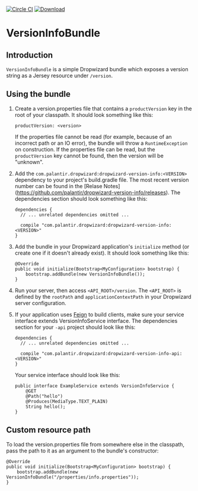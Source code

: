 [![Circle CI](https://circleci.com/gh/palantir/dropwizard-version-info.svg?style=svg&circle-token=0f0266bd0245635428b61e832c4f59c408e915e6)](https://circleci.com/gh/palantir/dropwizard-version-info)
[ ![Download](https://api.bintray.com/packages/palantir/releases/dropwizard-version-info/images/download.svg) ](https://bintray.com/palantir/releases/dropwizard-version-info/_latestVersion)

VersionInfoBundle
=================

Introduction
------------

`VersionInfoBundle` is a simple Dropwizard bundle which exposes a
version string as a Jersey resource under `/version`.

Using the bundle
----------------

1.  Create a version.properties file that contains a `productVersion`
    key in the root of your classpath. It should look something like
    this:

    ```
    productVersion: <version>
    ```

    If the properties file cannot be read (for example, because of an
    incorrect path or an IO error), the bundle will throw a
    `RuntimeException` on construction. If the properties file can be
    read, but the `productVersion` key cannot be found, then the version
    will be "unknown".

2.  Add the `com.palantir.dropwizard:dropwizard-version-info:<VERSION>`
    dependency to your project's build.gradle file. The most recent
    version number can be found in the [Relase Notes]
    (https://github.com/palantir/dropwizard-version-info/releases).
    The dependencies section should look something like this:

    ```
    dependencies {
      // ... unrelated dependencies omitted ...

      compile "com.palantir.dropwizard:dropwizard-version-info:<VERSION>"
    }
    ```

3.  Add the bundle in your Dropwizard application's `initialize` method
    (or create one if it doesn't already exist). It should look
    something like this:

    ```
    @Override
    public void initialize(Bootstrap<MyConfiguration> bootstrap) {
        bootstrap.addBundle(new VersionInfoBundle());
    }
    ```

4.  Run your server, then access `<API_ROOT>/version`. The `<API_ROOT>`
    is defined by the `rootPath` and `applicationContextPath` in your
    Dropwizard server configuration.

5.  If your application uses [Feign](https://github.com/Netflix/feign) 
    to build clients, make sure your service interface extends 
    VersionInfoService interface. The dependencies section for your 
    `-api` project should look like this:
    
    ```
    dependencies {
      // ... unrelated dependencies omitted ...

      compile "com.palantir.dropwizard:dropwizard-version-info-api:<VERSION>"
    }
    ```
    Your service interface should look like this:
 
    ```
    public interface ExampleService extends VersionInfoService {
        @GET
        @Path("hello")
        @Produces(MediaType.TEXT_PLAIN)
        String hello();
    }
    ```

Custom resource path
--------------------

To load the version.properties file from somewhere else in the
classpath, pass the path to it as an argument to the bundle's
constructor:

```
@Override
public void initialize(Bootstrap<MyConfiguration> bootstrap) {
    bootstrap.addBundle(new VersionInfoBundle("/properties/info.properties"));
}
```
